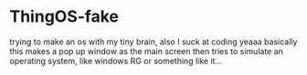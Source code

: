 # ThingOS-fake
trying to make an os with my tiny brain, also I suck at coding yeaaa
basically this makes a pop up window as the main screen then tries to simulate an operating system, like windows RG or something like it...
